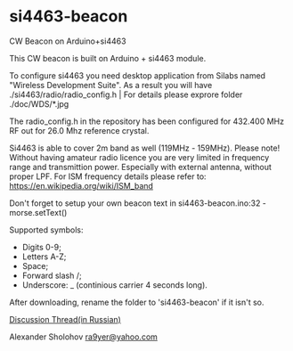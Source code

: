 # si4463-beacon
CW Beacon on Arduino+si4463

This CW beacon is built on Arduino + si4463 module.

To configure si4463 you need desktop application from Silabs named "Wireless Development Suite".
As a result you will have ./si4463/radio/radio_config.h 
| For details please exprore folder ./doc/WDS/*.jpg 

The radio_config.h in the repository has been configured for 432.400 MHz RF out for 26.0 Mhz reference crystal. 

Si4463 is able to cover 2m band as well (119MHz - 159MHz).
Please note! Without having amateur radio licence you are very limited in frequency range and transmittion power. Especially with external antenna, without proper LPF.
For ISM frequency details please refer to: https://en.wikipedia.org/wiki/ISM_band

Don't forget to setup your own beacon text in si4463-beacon.ino:32 - morse.setText() 

Supported symbols:
 * Digits  0-9;
 * Letters  A-Z;
 * Space;
 * Forward slash /;
 * Underscore: _ (continious carrier 4 seconds long).


After downloading, rename the folder to 'si4463-beacon' if it isn't so.

[Discussion Thread(in Russian)](http://forum.22dx.ru/viewtopic.php?f=15&t=130)

Alexander Sholohov <ra9yer@yahoo.com>
